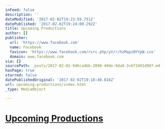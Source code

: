 ```yaml
---
inFeed: false
description: ''
dateModified: '2017-02-02T19:23:59.751Z'
datePublished: '2017-02-02T19:24:00.292Z'
title: Upcoming Productions
author: []
publisher:
  url: 'https://www.facebook.com'
  name: Facebook
  favicon: 'https://www.facebook.com/rsrc.php/yV/r/hzMapiNYYpW.ico'
  domain: www.facebook.com
via: {}
sourcePath: _posts/2017-02-02-9d6ca4bb-2090-40de-9da8-3c6f3491d987.md
hasPage: true
starred: false
datePublishedOriginal: '2017-02-02T19:18:40.816Z'
url: upcoming-productions/index.html
_type: MediaObject

---
```

# [Upcoming Productions][0]

[0]: http://www.facebook.com/pg/niuproductions/events/ "Upcoming Productions"